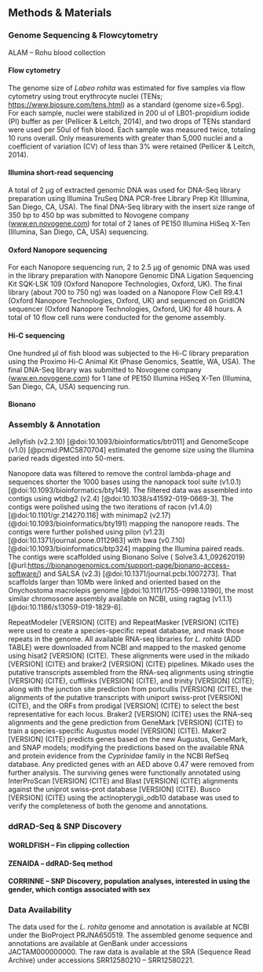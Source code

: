 ## Methods & Materials 

### Genome Sequencing & Flowcytometry

ALAM – Rohu blood collection 

#### Flow cytometry 

The genome size of *Labeo rohita* was estimated for five samples via flow cytometry using trout erythrocyte nuclei (TENs; https://www.biosure.com/tens.html) as a standard (genome size=6.5pg).
For each sample, nuclei were stabilized in 200 ul of LB01-propidium iodide (PI) buffer as per (Pellicer & Leitch, 2014), and two drops of TENs standard were used per 50ul of fish blood.
Each sample was measured twice, totaling 10 runs overall. 
Only measurements with greater than 5,000 nuclei and a coefficient of variation (CV) of less than 3% were retained (Pellicer & Leitch, 2014).

#### Illumina short-read sequencing

A total of 2 µg of extracted genomic DNA was used for DNA-Seq library preparation using Illumina TruSeq DNA PCR-free Library Prep Kit (Illumina, San Diego, CA, USA). 
The final DNA-Seq library with the insert size range of 350 bp to 450 bp was submitted to Novogene company (www.en.novogene.com) for total of 2 lanes of PE150 Illumina HiSeq X-Ten (Illumina, San Diego, CA, USA) sequencing.

#### Oxford Nanopore sequencing

For each Nanopore sequencing run, 2 to 2.5 µg of genomic DNA was used in the library preparation with Nanopore Genomic DNA Ligation Sequencing Kit SQK-LSK 109 (Oxford Nanopore Technologies, Oxford, UK).
The final library (about 700 to 750 ng) was loaded on a Nanopore Flow Cell R9.4.1 (Oxford Nanopore Technologies, Oxford, UK) and sequenced on GridION sequencer (Oxford Nanopore Technologies, Oxford, UK) for 48 hours. 
A total of 10 flow cell runs were conducted for the genome assembly.

#### Hi-C sequencing

One hundred µl of fish blood was subjected to the Hi-C library preparation using the Proximo Hi-C Animal Kit (Phase Genomics, Seattle, WA, USA). 
The final DNA-Seq library was submitted to Novogene company (www.en.novogene.com) for 1 lane of PE150 Illumina HiSeq X-Ten (Illumina, San Diego, CA, USA) sequencing run.

#### Bionano 

### Assembly & Annotation 

Jellyfish (v2.2.10) [@doi:10.1093/bioinformatics/btr011] and GenomeScope (v1.0) [@pcmid:PMC5870704] estimated the genome size using the Illumina paried reads digested into 50-mers. 

Nanopore data was filtered to remove the control lambda-phage and sequences shorter the 1000 bases using the nanopack tool suite (v1.0.1) [@doi:10.1093/bioinformatics/bty149]. 
The filtered data was assembled into contigs using wtdbg2 (v2.4) [@doi:10.1038/s41592-019-0669-3]. 
The contigs were polished using the two iterations of racon (v1.4.0) [@doi:10.1101/gr.214270.116] with minimap2 (v2.17) (@doi:10.1093/bioinformatics/bty191) mapping the nanopore reads. 
The contigs were further polished using pilon (v1.23) [@doi:10.1371/journal.pone.0112963] with bwa (v0.7.10) [@doi:10.1093/bioinformatics/btp324] mapping the Illumina paired reads. 
The contigs were scaffolded using Bionano Solve ( Solve3.4.1_09262019) [@url:https://bionanogenomics.com/support-page/bionano-access-software/) and SALSA (v2.3) [@doi:10.1371/journal.pcbi.1007273]. 
That scaffolds larger than 10Mb were linked and oriented based on the Onychostoma macrolepis genome [@doi:10.1111/1755-0998.13190], the most similar chromosome assembly available on NCBI, using ragtag (v1.1.1) [@doi:10.1186/s13059-019-1829-6].

RepeatModeler [VERSION] (CITE) and RepeatMasker [VERSION] (CITE) were used to create a species-specific repeat database, and mask those repeats in the genome.
All available RNA-seq libraries for *L. rohita* (ADD TABLE) were downloaded from NCBI and mapped to the masked genome using hisat2 [VERSION] (CITE).
These alignments were used in the mikado [VERSION] (CITE) and braker2 [VERSION] (CITE) pipelines.
Mikado uses the putative transcripts assembled from the RNA-seq alignments using stringtie [VERSION] (CITE), cufflinks [VERSION] (CITE), and trinity [VERSION] (CITE); along with the junction site prediction from portcullis [VERSION] (CITE), the alignments of the putative transcripts with uniport swiss-prot [VERSION] (CITE), and the ORFs from prodigal [VERSION] (CITE) to select the best representative for each locus.
Braker2 [VERSION] (CITE) uses the RNA-seq alignments and the gene prediction from GeneMark [VERSION] (CITE) to train a species-specific Augustus model [VERSION] (CITE).
Maker2 [VERSION] (CITE) predicts genes based on the new Augustus, GeneMark, and SNAP models; modifying the predictions based on the available RNA and protein evidence from the *Cyprinidae* family in the NCBI RefSeq database.
Any predicted genes with an AED above 0.47 were removed from further analysis.
The surviving genes were functionally annotated using InterProScan [VERSION] (CITE) and Blast [VERSION] (CITE) alignments against the uniprot swiss-prot database [VERSION] (CITE).
Busco [VERSION] (CITE) using the actinopterygii_odb10 database was used to verify the completeness of both the genome and annotations.

### ddRAD-Seq & SNP Discovery 

#### WORLDFISH – Fin clipping collection 

#### ZENAIDA – ddRAD-Seq method 

#### CORRINNE – SNP Discovery, population analyses, interested in using the gender, which contigs associated with sex 

### Data Availability 

The data used for the *L. rohita* genome and annotation is available at NCBI under the BioProject PRJNA650519. 
The assembled genome sequence and annotations are available at GenBank under accessions JACTAM000000000. 
The raw data is available at the SRA (Sequence Read Archive) under accessions SRR12580210 – SRR12580221. 
